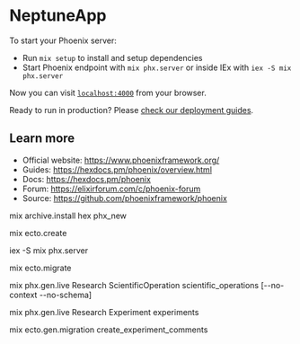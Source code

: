 # NeptuneApp

To start your Phoenix server:

  * Run `mix setup` to install and setup dependencies
  * Start Phoenix endpoint with `mix phx.server` or inside IEx with `iex -S mix phx.server`

Now you can visit [`localhost:4000`](http://localhost:4000) from your browser.

Ready to run in production? Please [check our deployment guides](https://hexdocs.pm/phoenix/deployment.html).

## Learn more

  * Official website: https://www.phoenixframework.org/
  * Guides: https://hexdocs.pm/phoenix/overview.html
  * Docs: https://hexdocs.pm/phoenix
  * Forum: https://elixirforum.com/c/phoenix-forum
  * Source: https://github.com/phoenixframework/phoenix


mix archive.install hex phx_new

mix ecto.create

iex -S mix phx.server

mix ecto.migrate

mix phx.gen.live Research ScientificOperation scientific_operations  [--no-context --no-schema]

mix phx.gen.live Research Experiment experiments

mix ecto.gen.migration create_experiment_comments